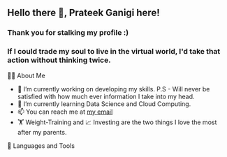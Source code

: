## Hello there 👋, Prateek Ganigi here! 

### Thank you for stalking my profile :)

### If I could trade my soul to live in the virtual world, I'd take that action without thinking twice.



🙋‍♂️ About Me


- 🔭 I’m currently working on developing my skills. P.S - Will never be satisfied with how much ever information I take into my head.
- 🌱 I’m currently learning Data Science and Cloud Computing.
- 📫 You can reach me at [my email](vidya0dhar@gmail.com)
- 🏋️ Weight-Training and 📈 Investing are the two things I love the most after my parents.

🚀 Languages and Tools



<!--
**PG1204/PG1204** is a ✨ _special_ ✨ repository because its `README.md` (this file) appears on your GitHub profile.

Here are some ideas to get you started:

- 🔭 I’m currently working on ...
- 🌱 I’m currently learning ...
- 👯 I’m looking to collaborate on ...
- 🤔 I’m looking for help with ...
- 💬 Ask me about ...
- 📫 You can reach me: @vidya0dhar@gmail.com
- 😄 Pronouns: ...
- ⚡ Fun fact: ...
-->
